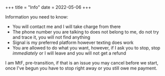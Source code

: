 +++
title = "Info"
date = 2022-05-06
+++

Information you need to know:
- You will contact me and I will take charge from there
- The phone number you are talking to does not belong to me, do not try and trace it, you will not find anything
- Signal is my preferred platform however texting does work
- You are allowed to do what you want, however, if I ask you to stop, stop *immediately* or I will leave and you will not get a refund

I am MtF, pre-transition, if that is an issue you may cancel before we start, once I've begun you have to stop right away or you still owe me payment.